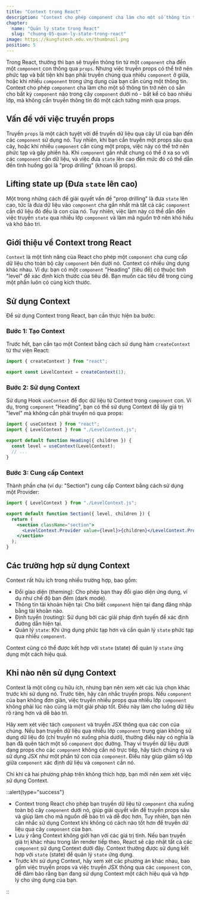 ```yaml
---
title: "Context trong React"
description: "Context cho phép component cha làm cho một số thông tin trở nên có sẵn cho bất kỳ component nào trong cây component dưới nó - bất kể có bao nhiêu lớp, mà không cần truyền thông tin đó một cách tường minh qua props"
chapter:
  name: "Quản lý state trong React"
  slug: "chuong-05-quan-ly-state-trong-react"
image: https://kungfutech.edu.vn/thumbnail.png
position: 5
---
```


Trong React, thường thì bạn sẽ truyền thông tin từ một `component` cha đến một `component` con thông qua `props`. Nhưng việc truyền props có thể trở nên phức tạp và bất tiện khi bạn phải truyền chúng qua nhiều `component` ở giữa, hoặc khi nhiều `component` trong ứng dụng của bạn cần cùng một thông tin. Context cho phép `component` cha làm cho một số thông tin trở nên có sẵn cho bất kỳ `component` nào trong cây `component` dưới nó - bất kể có bao nhiêu lớp, mà không cần truyền thông tin đó một cách tường minh qua props.

## Vấn đề với việc truyền props

Truyền `props` là một cách tuyệt vời để truyền dữ liệu qua cây UI của bạn đến các `component` sử dụng nó. Tuy nhiên, khi bạn cần truyền một props sâu qua cây, hoặc khi nhiều `component` cần cùng một props, việc này có thể trở nên phức tạp và gây phiền hà. Khi `component` gần nhất chung có thể ở xa so với các `component` cần dữ liệu, và việc đưa `state` lên cao đến mức đó có thể dẫn đến tình huống gọi là "prop drilling" (khoan lỗ props).

## Lifting state up (Đưa `state` lên cao)

Một trong những cách để giải quyết vấn đề "prop drilling" là đưa `state` lên cao, tức là đưa dữ liệu vào `component` cha gần nhất mà tất cả các `component` cần dữ liệu đó đều là con của nó. Tuy nhiên, việc làm này có thể dẫn đến việc truyền `state` qua nhiều lớp `component` và làm mã nguồn trở nên khó hiểu và khó bảo trì.

## Giới thiệu về Context trong React

`Context` là một tính năng của React cho phép một `component` cha cung cấp dữ liệu cho toàn bộ cây `component` bên dưới nó. Context có nhiều ứng dụng khác nhau. Ví dụ: bạn có một `component` "Heading" (tiêu đề) có thuộc tính "level" để xác định kích thước của tiêu đề. Bạn muốn các tiêu đề trong cùng một phần luôn có cùng kích thước.

## Sử dụng Context

Để sử dụng Context trong React, bạn cần thực hiện ba bước:

### Bước 1: Tạo Context

Trước hết, bạn cần tạo một Context bằng cách sử dụng hàm `createContext` từ thư viện React:

```jsx
import { createContext } from "react";

export const LevelContext = createContext(1);
```

### Bước 2: Sử dụng Context

Sử dụng Hook `useContext` để đọc dữ liệu từ Context trong `component` con. Ví dụ, trong `component` "Heading", bạn có thể sử dụng Context để lấy giá trị "level" mà không cần phải truyền nó qua props:

```jsx
import { useContext } from "react";
import { LevelContext } from "./LevelContext.js";

export default function Heading({ children }) {
  const level = useContext(LevelContext);
  // ...
}
```

### Bước 3: Cung cấp Context

Thành phần cha (ví dụ: "Section") cung cấp Context bằng cách sử dụng một Provider:

```jsx
import { LevelContext } from "./LevelContext.js";

export default function Section({ level, children }) {
  return (
    <section className="section">
      <LevelContext.Provider value={level}>{children}</LevelContext.Provider>
    </section>
  );
}
```

## Các trường hợp sử dụng Context

Context rất hữu ích trong nhiều trường hợp, bao gồm:

- Đổi giao diện (theming): Cho phép bạn thay đổi giao diện ứng dụng, ví dụ như chế độ ban đêm (dark mode).
- Thông tin tài khoản hiện tại: Cho biết `component` hiện tại đang đăng nhập bằng tài khoản nào.
- Định tuyến (routing): Sử dụng bởi các giải pháp định tuyến để xác định đường dẫn hiện tại.
- Quản lý `state`: Khi ứng dụng phức tạp hơn và cần quản lý `state` phức tạp qua nhiều `component`.

Context cũng có thể được kết hợp với `state` (state) để quản lý `state` ứng dụng một cách hiệu quả.

## Khi nào nên sử dụng Context

Context là một công cụ hữu ích, nhưng bạn nên xem xét các lựa chọn khác trước khi sử dụng nó. Trước tiên, hãy cân nhắc truyền props. Nếu `component` của bạn không đơn giản, việc truyền nhiều props qua nhiều lớp `component` không phải lúc nào cũng là một giải pháp tốt. Điều này làm cho luồng dữ liệu rõ ràng hơn và dễ bảo trì.

Hãy xem xét việc tách `component` và truyền JSX thông qua các con của chúng. Nếu bạn truyền dữ liệu qua nhiều lớp `component` trung gian không sử dụng dữ liệu đó (chỉ truyền nó xuống phía dưới), thường điều này có nghĩa là bạn đã quên tách một số `component` dọc đường. Thay vì truyền dữ liệu dưới dạng props cho các `component` không cần nó trực tiếp, hãy tách chúng ra và sử dụng JSX như một phần tử con của `component`. Điều này giúp giảm số lớp giữa `component` xác định dữ liệu và `component` cần nó.

Chỉ khi cả hai phương pháp trên không thích hợp, bạn mới nên xem xét việc sử dụng Context.

::alert{type="success"}

- Context trong React cho phép bạn truyền dữ liệu từ `component` cha xuống toàn bộ cây `component` dưới nó, giúp giải quyết vấn đề truyền props sâu và giúp làm cho mã nguồn dễ bảo trì và dễ đọc hơn. Tuy nhiên, bạn nên cân nhắc sử dụng Context khi không có cách nào tốt hơn để truyền dữ liệu qua cây `component` của bạn.
- Lưu ý rằng Context không giới hạn với các giá trị tĩnh. Nếu bạn truyền giá trị khác nhau trong lần render tiếp theo, React sẽ cập nhật tất cả các `component` sử dụng Context dưới đây. Context thường được sử dụng kết hợp với `state` (state) để quản lý `state` ứng dụng.
- Trước khi sử dụng Context, hãy xem xét các phương án khác nhau, bao gồm việc truyền props và việc truyền JSX thông qua các `component` con, để đảm bảo rằng bạn đang sử dụng Context một cách hiệu quả và hợp lý cho ứng dụng của bạn.

::
